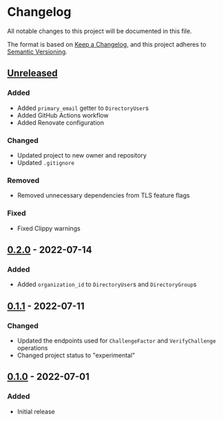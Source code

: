 # Changelog

All notable changes to this project will be documented in this file.

The format is based on [Keep a Changelog](https://keepachangelog.com/en/1.0.0/),
and this project adheres to [Semantic Versioning](https://semver.org/spec/v2.0.0.html).

## [Unreleased]

### Added

- Added `primary_email` getter to `DirectoryUser`s
- Added GitHub Actions workflow
- Added Renovate configuration

### Changed

- Updated project to new owner and repository
- Updated `.gitignore`

### Removed

- Removed unnecessary dependencies from TLS feature flags

### Fixed

- Fixed Clippy warnings

## [0.2.0] - 2022-07-14

### Added

- Added `organization_id` to `DirectoryUser`s and `DirectoryGroup`s

## [0.1.1] - 2022-07-11

### Changed

- Updated the endpoints used for `ChallengeFactor` and `VerifyChallenge` operations
- Changed project status to "experimental"

## [0.1.0] - 2022-07-01

### Added

- Initial release

[unreleased]: https://github.com/hypervideo/workos-rust/compare/v0.2.0...HEAD
[0.2.0]: https://github.com/hypervideo/workos-rust/compare/v0.1.1...v0.2.0
[0.1.1]: https://github.com/hypervideo/workos-rust/compare/v0.1.0...v0.1.1
[0.1.0]: https://github.com/hypervideo/workos-rust/compare/66a4c78...v0.1.0
